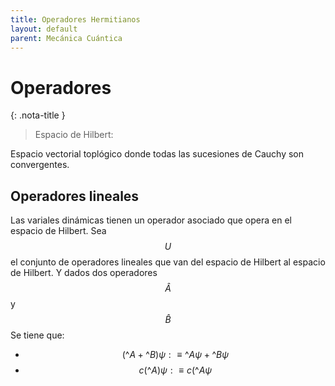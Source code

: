 ```yaml
---
title: Operadores Hermitianos
layout: default
parent: Mecánica Cuántica
---
```

# Operadores

{: .nota-title }
> Espacio de Hilbert:
>
>
Espacio vectorial toplógico donde todas las sucesiones de Cauchy son convergentes.

## Operadores lineales

Las variales dinámicas tienen un operador asociado que opera en el espacio de Hilbert.
Sea $$U$$ el conjunto de operadores lineales que van del espacio de Hilbert al espacio de Hilbert. Y dados dos operadores $$\hat{A}$$ y $$\hat{B}$$
Se tiene que:

- $$(\^{A} + \^{B})\psi : \equiv \^{A} \psi + \^{B} \psi $$
- $$c(\^{A})\psi : \equiv c(\^{A}\psi$$

